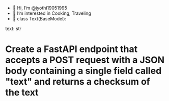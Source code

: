 - 👋 Hi, I’m @jyothi19051995
- 👀 I’m interested in Cooking, Traveling
- 🌱
class Text(BaseModel): 

text: str

# Create a FastAPI endpoint that accepts a POST request with a JSON body containing a single field called "text" and returns a checksum of the text 
<!---
jyothi19051995/jyothi19051995 is a ✨ special ✨ repository because its `README.md` (this file) appears on your GitHub profile.
You can click the Preview link to take a look at your changes.
--->
